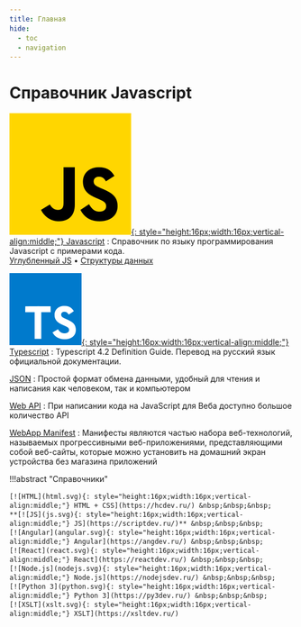 ```yaml
---
title: Главная
hide:
  - toc
  - navigation
---
```


# Справочник Javascript

<div class="layout layout2" markdown="1">

<div class="cell" markdown="1">

[![JS](js.svg){: style="height:16px;width:16px;vertical-align:middle;"} Javascript](/js/)
: Справочник по языку программирования Javascript с примерами кода.<br />[Углубленный JS](/js/garden/index.md) &bullet; [Структуры данных](/js/data-structures/index.md)

[![TS](ts.svg){: style="height:16px;width:16px;vertical-align:middle;"} Typescript](/ts/)
: Typescript 4.2 Definition Guide. Перевод на русский язык официальной документации.

</div>

<div class="cell" markdown="1">

[JSON](/json/)
: Простой формат обмена данными, удобный для чтения и написания как человеком, так и компьютером

[Web API](/webapi/)
: При написании кода на JavaScript для Веба доступно большое количество API

[WebApp Manifest](/manifest/)
: Манифесты являются частью набора веб-технологий, называемых прогрессивными веб-приложениями, представляющими собой веб-сайты, которые можно установить на домашний экран устройства без магазина приложений

</div>

</div>

!!!abstract "Справочники"

    [![HTML](html.svg){: style="height:16px;width:16px;vertical-align:middle;"} HTML + CSS](https://hcdev.ru/) &nbsp;&nbsp;&nbsp;
    **[![JS](js.svg){: style="height:16px;width:16px;vertical-align:middle;"} JS](https://scriptdev.ru/)** &nbsp;&nbsp;&nbsp;
    [![Angular](angular.svg){: style="height:16px;width:16px;vertical-align:middle;"} Angular](https://angdev.ru/) &nbsp;&nbsp;&nbsp;
    [![React](react.svg){: style="height:16px;width:16px;vertical-align:middle;"} React](https://reactdev.ru/) &nbsp;&nbsp;&nbsp;
    [![Node.js](nodejs.svg){: style="height:16px;width:16px;vertical-align:middle;"} Node.js](https://nodejsdev.ru/) &nbsp;&nbsp;&nbsp;
    [![Python 3](python.svg){: style="height:16px;width:16px;vertical-align:middle;"} Python 3](https://py3dev.ru/) &nbsp;&nbsp;&nbsp;
    [![XSLT](xslt.svg){: style="height:16px;width:16px;vertical-align:middle;"} XSLT](https://xsltdev.ru/)
